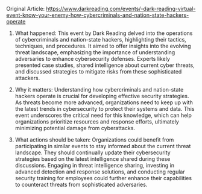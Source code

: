 Original Article: https://www.darkreading.com/events/-dark-reading-virtual-event-know-your-enemy-how-cybercriminals-and-nation-state-hackers-operate

1) What happened: This event by Dark Reading delved into the operations of cybercriminals and nation-state hackers, highlighting their tactics, techniques, and procedures. It aimed to offer insights into the evolving threat landscape, emphasizing the importance of understanding adversaries to enhance cybersecurity defenses. Experts likely presented case studies, shared intelligence about current cyber threats, and discussed strategies to mitigate risks from these sophisticated attackers.

2) Why it matters: Understanding how cybercriminals and nation-state hackers operate is crucial for developing effective security strategies. As threats become more advanced, organizations need to keep up with the latest trends in cybersecurity to protect their systems and data. This event underscores the critical need for this knowledge, which can help organizations prioritize resources and response efforts, ultimately minimizing potential damage from cyberattacks.

3) What actions should be taken: Organizations could benefit from participating in similar events to stay informed about the current threat landscape. They should continually update their cybersecurity strategies based on the latest intelligence shared during these discussions. Engaging in threat intelligence sharing, investing in advanced detection and response solutions, and conducting regular security training for employees could further enhance their capabilities to counteract threats from sophisticated adversaries.